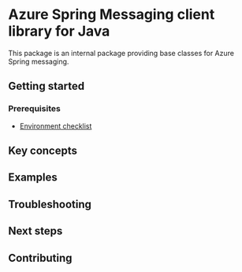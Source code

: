 # Azure Spring Messaging client library for Java
This package is an internal package providing base classes for Azure Spring messaging.

## Getting started

### Prerequisites
- [Environment checklist][environment_checklist]

## Key concepts
## Examples
## Troubleshooting
## Next steps
## Contributing

[environment_checklist]: https://github.com/Azure/azure-sdk-for-java/blob/main/sdk/spring/ENVIRONMENT_CHECKLIST.md#ready-to-run-checklist
